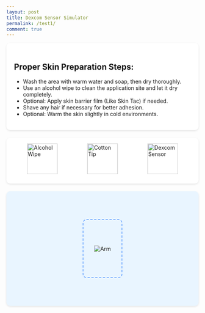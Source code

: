 ```yaml
---
layout: post
title: Dexcom Sensor Simulator
permalink: /test1/
comment: true
---
```

<style>
        .instruction-section {
            background-color: white;
            padding: 20px;
            border-radius: 10px;
            margin-bottom: 20px;
            box-shadow: 0 2px 5px rgba(0,0,0,0.1);
        }
        
        .equipment-section {
            display: flex;
            justify-content: space-around;
            margin-bottom: 20px;
            padding: 15px;
            background-color: white;
            border-radius: 10px;
            box-shadow: 0 2px 5px rgba(0,0,0,0.1);
        }
        
        .equipment-item {
            display: flex;
            flex-direction: column;
            align-items: center;
            cursor: pointer;
            transition: transform 0.2s;
        }
        
        .equipment-item:hover {
            transform: scale(1.05);
        }
        
        .equipment-icon {
            width: 80px;
            height: 80px;
            margin-bottom: 10px;
            object-fit: contain;
        }
        
        .arm-area {
            width: 100%;
            height: 300px;
            background-color: #e9f5ff;
            border-radius: 10px;
            position: relative;
            overflow: hidden;
            display: flex;
            justify-content: center;
            align-items: center;
            box-shadow: 0 2px 5px rgba(0,0,0,0.1);
        }
        
        .arm-image {
            max-height: 90%;
            max-width: 90%;
            object-fit: contain;
        }
        
        .target-zone {
            position: absolute;
            width: 100px;
            height: 150px;
            border: 2px dashed #3a86ff;
            border-radius: 10px;
            opacity: 0.7;
            pointer-events: none;
        }
        
        .applied-item {
            position: absolute;
            z-index: 10;
            pointer-events: none;
        }
        
        .alcohol-wipe {
            width: 60px;
            height: 60px;
            background-color: rgba(255, 255, 255, 0.8);
            border-radius: 50%;
            border: 2px solid #ccc;
        }
        
        .dexcom-sensor {
            width: 70px;
            height: 40px;
            background-color: #3a86ff;
            border-radius: 15px;
        }
        
        .feedback {
            margin-top: 15px;
            padding: 10px;
            border-radius: 5px;
            text-align: center;
            display: none;
        }
        
        .success {
            background-color: #d4edda;
            color: #155724;
        }
        
        .error {
            background-color: #f8d7da;
            color: #721c24;
        }
    </style>

<div class="instruction-section">
        <h2>Proper Skin Preparation Steps:</h2>
        <ul>
            <li>Wash the area with warm water and soap, then dry thoroughly.</li>
            <li>Use an alcohol wipe to clean the application site and let it dry completely.</li>
            <li>Optional: Apply skin barrier film (Like Skin Tac) if needed.</li>
            <li>Shave any hair if necessary for better adhesion.</li>
            <li>Optional: Warm the skin slightly in cold environments.</li>
        </ul>
    </div>
    
<div class="equipment-section">
        <div class="equipment-item" data-type="alcohol-wipe">
            <img src="{{site.baseurl}}/images/needlepin/wipes.png" class="equipment-icon" alt="Alcohol Wipe"> 
        </div>
        <div class="equipment-item" data-type="cotton-tip">
        <img src="{{site.baseurl}}/images/needlepin/cotton-tip.png" class="equipment-icon" alt="Cotton Tip">
        </div>
        <div class="equipment-item" data-type="dexcom-sensor">
            <img src="{{site.baseurl}}/images/needlepin/dexcom.png" class="equipment-icon" alt="Dexcom Sensor">
        </div>
    </div>
    
<div class="arm-area" id="arm-area">
        <img src="{{site.baseurl}}/images/needlepin/arm.png" class="arm-image" alt="Arm">
        <div class="target-zone"></div>
    </div>
    
<div id="feedback" class="feedback"></div>
    
<script>
        // Get DOM elements
        const equipmentItems = document.querySelectorAll('.equipment-item');
        const armArea = document.getElementById('arm-area');
        const feedback = document.getElementById('feedback');
        
        // Current step
        let currentStep = 1;
        
        // Add drag functionality to equipment items
        equipmentItems.forEach(item => {
            item.setAttribute('draggable', 'true');
            
            item.addEventListener('dragstart', (e) => {
                e.dataTransfer.setData('type', item.dataset.type);
            });
        });
        
        // Set up drop functionality for arm area
        armArea.addEventListener('dragover', (e) => {
            e.preventDefault();
        });
        
        armArea.addEventListener('drop', (e) => {
            e.preventDefault();
            const type = e.dataTransfer.getData('type');
            const rect = armArea.getBoundingClientRect();
            const x = e.clientX - rect.left;
            const y = e.clientY - rect.top;
            
            // Check if dropped in target zone
            const targetZone = document.querySelector('.target-zone');
            const targetRect = targetZone.getBoundingClientRect();
            const isInTarget = x > targetRect.left - rect.left && 
                              x < targetRect.right - rect.left && 
                              y > targetRect.top - rect.top && 
                              y < targetRect.bottom - rect.top;
            
            if (!isInTarget) {
                showFeedback('Please drop the item within the target area (blue dashed box)', 'error');
                return;
            }
            
            // Handle different items based on current step
            if (currentStep === 1 && type === 'alcohol-wipe') {
                applyAlcoholWipe(x, y);
                currentStep = 3; // Skip step 2 and go directly to step 3
            } else if (currentStep === 3 && type === 'dexcom-sensor') {
                applyDexcomSensor(x, y);
                currentStep = 4;
            } else {
                showFeedback('Please use the items in the correct order', 'error');
            }
        });
        
        // Apply alcohol wipe
        function applyAlcoholWipe(x, y) {
            // Remove any existing alcohol wipes
            document.querySelectorAll('.alcohol-wipe').forEach(el => el.remove());
            
            const wipe = document.createElement('div');
            wipe.className = 'applied-item alcohol-wipe';
            wipe.style.left = `${x - 30}px`;
            wipe.style.top = `${y - 30}px`;
            armArea.appendChild(wipe);
            
            showFeedback('Alcohol wipe applied successfully!', 'success');
            
            // Automatically fade out after 3 seconds
            setTimeout(() => {
                wipe.style.opacity = '0';
                setTimeout(() => wipe.remove(), 500);
            }, 3000);
        }
        
        // Apply Dexcom sensor
        function applyDexcomSensor(x, y) {
            // Remove any existing sensors
            document.querySelectorAll('.dexcom-sensor').forEach(el => el.remove());
            
            const sensor = document.createElement('div');
            sensor.className = 'applied-item dexcom-sensor';
            sensor.style.left = `${x - 35}px`;
            sensor.style.top = `${y - 20}px`;
            armArea.appendChild(sensor);
            
            showFeedback('Dexcom sensor applied successfully!', 'success');
        }
        
        // Show feedback message
        function showFeedback(message, type) {
            feedback.textContent = message;
            feedback.className = `feedback ${type}`;
            feedback.style.display = 'block';
            
            setTimeout(() => {
                feedback.style.display = 'none';
            }, 3000);
        }
    </script>